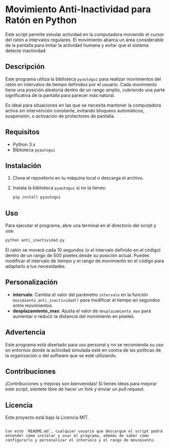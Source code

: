 # Movimiento Anti-Inactividad para Ratón en Python

Este script permite simular actividad en la computadora moviendo el cursor del ratón a intervalos regulares. El movimiento abarca un área considerable de la pantalla para imitar la actividad humana y evitar que el sistema detecte inactividad.

## Descripción

Este programa utiliza la biblioteca `pyautogui` para realizar movimientos del ratón en intervalos de tiempo definidos por el usuario. Cada movimiento tiene una posición aleatoria dentro de un rango amplio, cubriendo una parte significativa de la pantalla para parecer más natural. 

Es ideal para situaciones en las que se necesita mantener la computadora activa sin intervención constante, evitando bloqueos automáticos, suspensión, o activación de protectores de pantalla.

## Requisitos

- Python 3.x
- Biblioteca `pyautogui`

## Instalación

1. Clona el repositorio en tu máquina local o descarga el archivo.

2. Instala la biblioteca `pyautogui` si no la tienes:

    ```bash
    pip install pyautogui
    ```

## Uso

Para ejecutar el programa, abre una terminal en el directorio del script y usa:

```bash
python anti_inactividad.py
```

El ratón se moverá cada 10 segundos (o el intervalo definido en el código) dentro de un rango de 500 píxeles desde su posición actual. Puedes modificar el intervalo de tiempo y el rango de movimiento en el código para adaptarlo a tus necesidades.

## Personalización

- **intervalo**: Cambia el valor del parámetro `intervalo` en la función `movimiento_anti_inactividad()` para modificar el tiempo en segundos entre movimientos.
- **desplazamiento_max**: Ajusta el valor de `desplazamiento_max` para aumentar o reducir la distancia del movimiento en píxeles.

## Advertencia

Este programa está diseñado para uso personal y no se recomienda su uso en entornos donde la actividad simulada esté en contra de las políticas de la organización o del software que se esté utilizando.

## Contribuciones

¡Contribuciones y mejoras son bienvenidas! Si tienes ideas para mejorar este script, siéntete libre de hacer un fork y enviar un pull request.

## Licencia

Este proyecto está bajo la Licencia MIT.
```

Con este `README.md`, cualquier usuario que descargue el script podrá entender cómo instalar y usar el programa, además de saber cómo configurarlo y personalizar el intervalo y el rango de movimiento.
